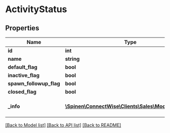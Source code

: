 # ActivityStatus

## Properties
Name | Type | Description | Notes
------------ | ------------- | ------------- | -------------
**id** | **int** |  | [optional] 
**name** | **string** |  | 
**default_flag** | **bool** |  | [optional] 
**inactive_flag** | **bool** |  | [optional] 
**spawn_followup_flag** | **bool** |  | [optional] 
**closed_flag** | **bool** |  | [optional] 
**_info** | [**\Spinen\ConnectWise\Clients\Sales\Model\Metadata**](Metadata.md) | Metadata of the entity | [optional] 

[[Back to Model list]](../README.md#documentation-for-models) [[Back to API list]](../README.md#documentation-for-api-endpoints) [[Back to README]](../README.md)


